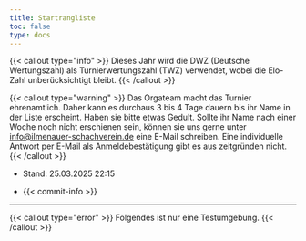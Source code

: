 ```yaml
---
title: Startrangliste
toc: false
type: docs
---
```


{{< callout type="info" >}}
Dieses Jahr wird die DWZ (Deutsche Wertungszahl) als Turnierwertungszahl (TWZ) verwendet, wobei die Elo-Zahl unberücksichtigt bleibt.
{{< /callout >}}

{{< callout type="warning" >}}
Das Orgateam macht das Turnier ehrenamtlich. Daher kann es durchaus 3 bis 4 Tage dauern bis ihr Name in der Liste erscheint. Haben sie bitte etwas Gedult. Sollte ihr Name nach einer Woche noch nicht erschienen sein, können sie uns gerne unter [info@ilmenauer-schachverein.de](mailto:info@ilmenauer-schachverein.de) eine E-Mail schreiben. Eine individuelle Antwort per E-Mail als Anmeldebestätigung gibt es aus zeitgründen nicht.
{{< /callout >}}

- Stand: 25.03.2025 22:15

- {{< commit-info >}}

<hr>

{{< callout type="error" >}}
Folgendes ist nur eine Testumgebung.
{{< /callout >}}
<div id="startrangliste">
</div>
<script>
fetch("https://register.ilmenauer-schachverein.de/open/startrangliste.php")
  .then(response => response.text())
  .then(html => {
    document.getElementById("startrangliste").innerHTML = html;
  })
  .catch(error => {
    document.getElementById("startrangliste").innerText = "Teilnehmerliste konnte nicht geladen werden.";
    console.error(error);
  });
</script>

